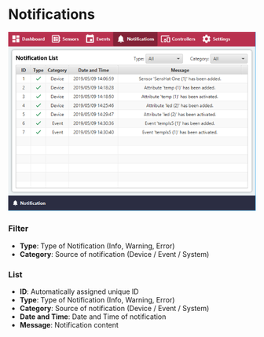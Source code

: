 # Notifications

![Screenshot](images/notifications-overview-1.png)

### Filter
- **Type**: Type of Notification (Info, Warning, Error)
- **Category**: Source of notification (Device / Event / System)

### List
- **ID**: Automatically assigned unique ID
- **Type**: Type of Notification (Info, Warning, Error)
- **Category**: Source of notification (Device / Event / System)
- **Date and Time**: Date and Time of notification
- **Message**: Notification content
